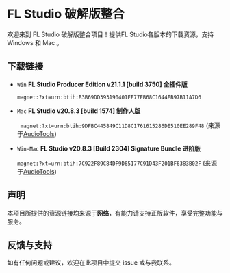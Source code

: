 
# FL Studio 破解版整合

欢迎来到 FL Studio 破解版整合项目！提供FL Studio各版本的下载资源，支持 Windows 和 Mac 。

## 下载链接

- `Win`  **FL Studio Producer Edition v21.1.1 [build 3750] 全插件版**
  
  `magnet:?xt=urn:btih:B3B69DD393190401EE77EB68C1644FB97B11A7D6`

- `Mac`  **FL Studio v20.8.3 [build 1574] 制作人版**
  
  ` magnet:?xt=urn:btih:9DFBC445849C11D8C1761615286DE510EE289F48`
   (来源于[AudioTools](https://audiotools.in/2021/11/09/flstudio-v20-8-3-1574-macos-12/))

- `Win-Mac`  **FL Studio v20.8.3 [Build 2304] Signature Bundle 进阶版**
  
  `magnet:?xt=urn:btih:7C922F89C84DF9D65177C91D43F201BF6383B02F`
  (来源于[AudioTools](https://audiotools.in/2021/08/05/flstudio-v20-8-3-2304-win-mac/))
  
## 声明

本项目所提供的资源链接均来源于**网络**，有能力请支持正版软件，享受完整功能与服务。

## 反馈与支持

如有任何问题或建议，欢迎在此项目中提交 issue 或与我联系。
